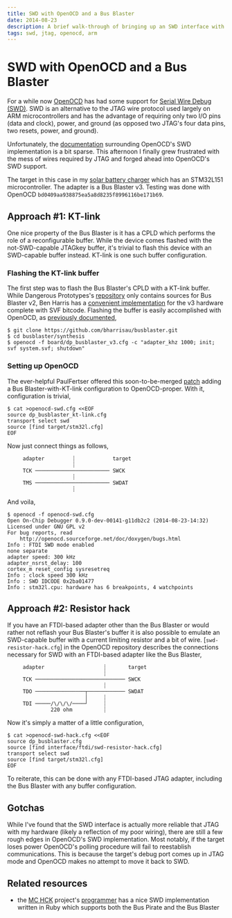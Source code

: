```yaml
---
title: SWD with OpenOCD and a Bus Blaster
date: 2014-08-23
description: A brief walk-through of bringing up an SWD interface with OpenOCD and a Bus Blaster JTAG adapter
tags: swd, jtag, openocd, arm
---
```


# SWD with OpenOCD and a Bus Blaster

For a while now [OpenOCD][] has had some support for
[Serial Wire Debug (SWD)][SWD].  SWD is an alternative to the JTAG
wire protocol used largely on ARM microcontrollers and has the
advantage of requiring only two I/O pins (data and clock), power, and
ground (as opposed two JTAG's four data pins, two resets, power, and
ground).

Unfortunately, the [documentation][] surrounding OpenOCD's SWD
implementation is a bit sparse. This afternoon I finally grew
frustrated with the mess of wires required by JTAG and forged ahead
into OpenOCD's SWD support.

The target in this case in my [solar battery charger][charger] which
has an STM32L151 microcontroller. The adapter is a Bus Blaster
v3. Testing was done with OpenOCD
`bd0409aa938875ea5a8d8235f8996116be171b69`.

[OpenOCD]: http://openocd.sourceforge.net/ 
[SWD]: http://en.wikipedia.org/wiki/Joint_Test_Action_Group#Serial_Wire_Debug
[documentation]: http://openocd.sourceforge.net/doc/html/Debug-Adapter-Configuration.html#Debug-Adapter-Configuration
[charger]: https://github.com/bgamari/solar-charger-v2


## Approach #1: KT-link

One nice property of the Bus Blaster is it has a CPLD which performs
the role of a reconfigurable buffer. While the device comes flashed
with the not-SWD-capable JTAGkey buffer, it's trivial to flash this
device with an SWD-capable buffer instead. KT-link is one such buffer
configuration.

### Flashing the KT-link buffer

The first step was to flash the Bus Blaster's CPLD with a KT-link
buffer. While Dangerous Prototypes's [repository][] only contains
sources for Bus Blaster v2, Ben Harris has a
[convenient implementation][ktlink] for the v3 hardware complete with
SVF bitcode. Flashing the buffer is easily accomplished with OpenOCD,
as [previously documented][flashing cpld],

    $ git clone https://github.com/bharrisau/busblaster.git
    $ cd busblaster/synthesis
    $ openocd -f board/dp_busblaster_v3.cfg -c "adapter_khz 1000; init; svf system.svf; shutdown"

### Setting up OpenOCD

The ever-helpful PaulFertser offered this soon-to-be-merged [patch][]
adding a Bus Blaster-with-KT-link configuration to
OpenOCD-proper. With it, configuration is trivial,

    $ cat >openocd-swd.cfg <<EOF
    source dp_busblaster_kt-link.cfg
    transport select swd
    source [find target/stm32l.cfg]
    EOF

Now just connect things as follows,

         adapter         ┊            target
                         ┊
         TCK ──────────────────────── SWCK
                         ┊
         TMS ──────────────────────── SWDAT
                         ┊

And voila,

    $ openocd -f openocd-swd.cfg 
    Open On-Chip Debugger 0.9.0-dev-00141-g11db2c2 (2014-08-23-14:32)
    Licensed under GNU GPL v2
    For bug reports, read
    	http://openocd.sourceforge.net/doc/doxygen/bugs.html
    Info : FTDI SWD mode enabled
    none separate
    adapter speed: 300 kHz
    adapter_nsrst_delay: 100
    cortex_m reset_config sysresetreq
    Info : clock speed 300 kHz
    Info : SWD IDCODE 0x2ba01477
    Info : stm32l.cpu: hardware has 6 breakpoints, 4 watchpoints

## Approach #2: Resistor hack

If you have an FTDI-based adapter other than the Bus Blaster or would
rather not reflash your Bus Blaster's buffer it is also possible to
emulate an SWD-capable buffer with a current limiting resistor and a
bit of wire. [`swd-resistor-hack.cfg`] in the OpenOCD repository
describes the connections necessary for SWD with an FTDI-based adapter
like the Bus Blaster,

         adapter                   ┊       target
                                   ┊
         TCK ───────────────────────────── SWCK
                                   ┊
         TDO ────────────────┬──────────── SWDAT
                             │     ┊
         TDI ─────/\/\/\/────┘     ┊
                  220 ohm          ┊

Now it's simply a matter of a little configuration,

    $ cat >openocd-swd-hack.cfg <<EOF
    source dp_busblaster.cfg
    source [find interface/ftdi/swd-resistor-hack.cfg]
    transport select swd
    source [find target/stm32l.cfg]
    EOF

To reiterate, this can be done with any FTDI-based JTAG adapter,
including the Bus Blaster with any buffer configuration.

[patch]: http://openocd.zylin.com/#/c/2269/
[repository]: https://code.google.com/p/dangerous-prototypes-open-hardware/source/browse/#svn%2Ftrunk%2FBus_Blaster%2Fbuffer_logic
[flashing cpld]: http://bgamari.github.io/posts/2013-07-24-flashing-busblaster-cpld-with-openocd.html
[SWD resistor hack]: https://github.com/ntfreak/openocd/blob/master/tcl/interface/ftdi/swd-resistor-hack.cfg
[ktlink]: https://github.com/bharrisau/busblaster

## Gotchas

While I've found that the SWD interface is actually more reliable that
JTAG with my hardware (likely a reflection of my poor wiring), there
are still a few rough edges in OpenOCD's SWD implementation. Most
notably, if the target loses power OpenOCD's polling procedure will
fail to reestablish communications. This is because the target's debug
port comes up in JTAG mode and OpenOCD makes no attempt to move it
back to SWD.

## Related resources

 * the [MC HCK][] project's [programmer][] has a nice SWD implementation
   written in Ruby which supports both the Bus Pirate and the Bus
   Blaster

[MC HCK]: http://www.mchck.org/
[programmer]: https://github.com/mchck/programmer
